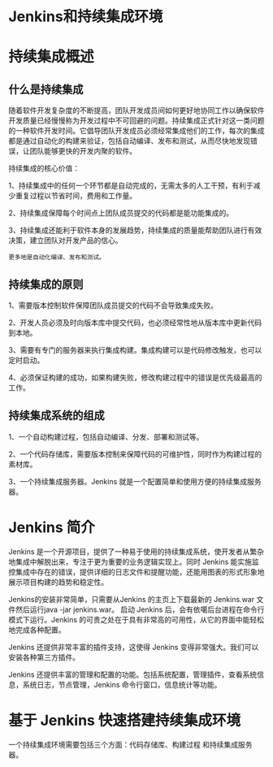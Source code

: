 # Jenkins和持续集成环境

# 持续集成概述

## 什么是持续集成

随着软件开发复杂度的不断提高，团队开发成员间如何更好地协同工作以确保软件开发质量已经慢慢称为开发过程中不可回避的问题。持续集成正式针对这一类问题的一种软件开发时间。它倡导团队开发成员必须经常集成他们的工作，每次的集成都是通过自动化的构建来验证，包括自动编译、发布和测试，从而尽快地发现错误，让团队能够更快的开发内聚的软件。

持续集成的核心价值：

1、持续集成中的任何一个环节都是自动完成的，无需太多的人工干预，有利于减少重复过程以节省时间，费用和工作量。

2、持续集成保障每个时间点上团队成员提交的代码都是能功能集成的。

3、持续集成还能利于软件本身的发展趋势，持续集成的质量能帮助团队进行有效决策，建立团队对开发产品的信心。

    更多地是自动化编译、发布和测试。
  
## 持续集成的原则

1、需要版本控制软件保障团队成员提交的代码不会导致集成失败。

2、开发人员必须及时向版本库中提交代码，也必须经常性地从版本库中更新代码到本地。

3、需要有专门的服务器来执行集成构建。集成构建可以是代码修改触发，也可以定时启动。

4、必须保证构建的成功，如果构建失败，修改构建过程中的错误是优先级最高的工作。

## 持续集成系统的组成

1、一个自动构建过程，包括自动编译、分发、部署和测试等。

2、一个代码存储库，需要版本控制来保障代码的可维护性，同时作为构建过程的素材库。

3、一个持续集成服务器。Jenkins 就是一个配置简单和使用方便的持续集成服务器。

# Jenkins 简介

Jenkins 是一个开源项目，提供了一种易于使用的持续集成系统，使开发者从繁杂地集成中解脱出来，专注于更为重要的业务逻辑实现上。同时 Jenkins 能实施监控集成中存在的错误，提供详细的日志文件和提醒功能，还能用图表的形式形象地展示项目构建的趋势和稳定性。

Jenkins的安装非常简单，只需要从Jenkins 的主页上下载最新的 Jenkins.war 文件然后运行java -jar jenkins.war。
启动 Jenkins 后，会有依噶后台进程在命令行模式下运行。Jenkins 的可贵之处在于具有非常高的可用性，从它的界面中能轻松地完成各种配置。

Jenkins 还提供非常丰富的插件支持，这使得 Jenkins 变得非常强大。我们可以安装各种第三方插件。

Jenkins 还提供丰富的管理和配置的功能。包括系统配置，管理插件，查看系统信息，系统日志，节点管理，Jenkins 命令行窗口，信息统计等功能。

# 基于 Jenkins 快速搭建持续集成环境

一个持续集成环境需要包括三个方面：代码存储库、构建过程 和持续集成服务器。
